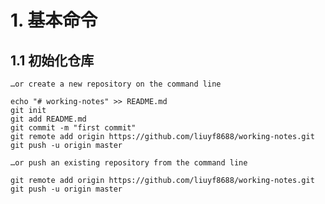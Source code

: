 # 1. 基本命令

## 1.1 初始化仓库

    …or create a new repository on the command line

    echo "# working-notes" >> README.md
    git init
    git add README.md
    git commit -m "first commit"
    git remote add origin https://github.com/liuyf8688/working-notes.git
    git push -u origin master

    …or push an existing repository from the command line

    git remote add origin https://github.com/liuyf8688/working-notes.git
    git push -u origin master